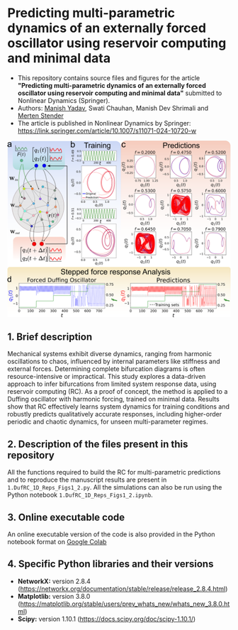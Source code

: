 # Predicting multi-parametric dynamics of an externally forced oscillator using reservoir computing and minimal data


- This repository contains source files and figures for the article **"Predicting multi-parametric dynamics of an externally forced oscillator using reservoir computing and minimal data"** submitted to Nonlinear Dynamics (Springer).
- Authors: [Manish Yadav](https://www.tu.berlin/en/cpsme/about/team/manish-yadav), Swati Chauhan, Manish Dev Shrimali and [Merten Stender](https://www.tu.berlin/en/cpsme/about/management-and-administration)
- The article is published in Nonlinear Dynamics by Springer: https://link.springer.com/article/10.1007/s11071-024-10720-w

<p align="center">
<img src="https://github.com/maneesh51/RC_Bif_Prediction/blob/main/Figures/Fig1.png">
</p>


## 1. Brief description
Mechanical systems exhibit diverse dynamics, ranging from harmonic oscillations to chaos, influenced by internal parameters like stiffness and external forces. Determining complete bifurcation diagrams is often resource-intensive or impractical. This study explores a data-driven approach to infer bifurcations from limited system response data, using reservoir computing (RC). As a proof of concept, the method is applied to a Duffing oscillator with harmonic forcing, trained on minimal data. Results show that RC effectively learns system dynamics for training conditions and robustly predicts qualitatively accurate responses, including higher-order periodic and chaotic dynamics, for unseen multi-parameter regimes.

## 2. Description of the files present in this repository
All the functions required to build the RC for multi-parametric predictions and to reproduce the manuscript results are present in `1.DufRC_1D_Reps_Figs1_2.py`. All the simulations can also be run using the Python notebook `1.DufRC_1D_Reps_Figs1_2.ipynb`.

## 3. Online executable code
An online executable version of the code is also provided in the Python notebook format on [Google Colab](https://colab.research.google.com/drive/17e5DsD-99QcV8gnrsr4ZRwrxWXzqd_aq?usp=sharing)

## 4. Specific Python libraries and their versions
- **NetworkX:** version 2.8.4 (https://networkx.org/documentation/stable/release/release_2.8.4.html)
- **Matplotlib:** version 3.8.0 (https://matplotlib.org/stable/users/prev_whats_new/whats_new_3.8.0.html)
- **Scipy:** version 1.10.1 (https://docs.scipy.org/doc/scipy-1.10.1/)
